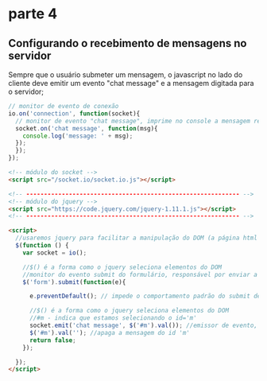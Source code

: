 # parte 4
## Configurando o recebimento de mensagens no servidor
Sempre que o usuário submeter um mensagem, o javascript no lado do cliente deve emitir um evento "chat message" e a mensagem digitada para o servidor;
```js
// monitor de evento de conexão
io.on('connection', function(socket){
  // monitor de evento "chat message", imprime no console a mensagem recebida do usuário
  socket.on('chat message', function(msg){
    console.log('message: ' + msg);
  });
  });
});

```

```html
<!-- módulo do socket -->
<script src="/socket.io/socket.io.js"></script>

<!-- ------------------------------------------------------------ -->
<!-- módulo do jquery -->
<script src="https://code.jquery.com/jquery-1.11.1.js"></script>
<!-- ------------------------------------------------------------ -->

<script>
  //usaremos jquery para facilitar a manipulação do DOM (a página html é normalmente chamada de DOM - document object model)
  $(function () {
    var socket = io();

    //$() é a forma como o jquery seleciona elementos do DOM
    //monitor do evento submit do formulário, responsável por enviar a mensagem para o servidor
    $('form').submit(function(e){

      e.preventDefault(); // impede o comportamento padrão do submit de recarregar a página.

      //$() é a forma como o jquery seleciona elementos do DOM
      //#m - indica que estamos selecionando o id='m'
      socket.emit('chat message', $('#m').val()); //emissor de evento, "chat message", junto com a mensagem escrita
      $('#m').val(''); //apaga a mensagem do id 'm'
      return false;
    });

  });
</script>
```
